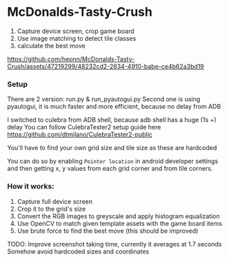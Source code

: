 ﻿# McDonalds-Tasty-Crush


1. Capture device screen, crop game board
2. Use image matching to detect tile classes
3. calculate the best move



https://github.com/hepnn/McDonalds-Tasty-Crush/assets/47219299/48232cd2-2834-4910-babe-ce4b62a3bd19



### Setup

There are 2 version: run.py & run_pyautogui.py 
Second one is using pyautogui, it is much faster and more efficient, because no delay from ADB

I switched to culebra from ADB shell, because adb shell has a huge (1s +) delay
You can follow CulebraTester2 setup guide here https://github.com/dtmilano/CulebraTester2-public

You'll have to find your own grid size and tile size as these are hardcoded

You can do so by enabling `Pointer location` in android developer settings and then getting x, y values from each grid corner and from tile corners. 

### How it works:

1. Capture full device screen 
2. Crop it to the grid's size
3. Convert the RGB images to greyscale and apply histogram equalization
4. Use OpenCV to match given template assets with the game board items
5. Use brute force to find the best move (this should be improved)


TODO:
Improve screenshot taking time, currently it averages at 1.7 seconds
Somehow avoid hardcoded sizes and coordinates
